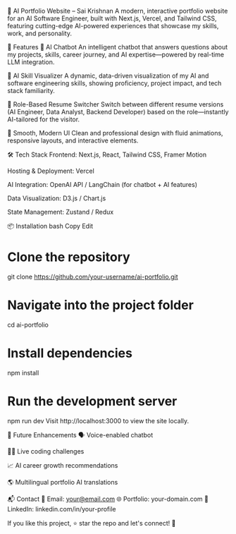 🧠 AI Portfolio Website – Sai Krishnan
A modern, interactive portfolio website for an AI Software Engineer, built with Next.js, Vercel, and Tailwind CSS, featuring cutting-edge AI-powered experiences that showcase my skills, work, and personality.

🚀 Features
🔹 AI Chatbot
An intelligent chatbot that answers questions about my projects, skills, career journey, and AI expertise—powered by real-time LLM integration.

🔹 AI Skill Visualizer
A dynamic, data-driven visualization of my AI and software engineering skills, showing proficiency, project impact, and tech stack familiarity.

🔹 Role-Based Resume Switcher
Switch between different resume versions (AI Engineer, Data Analyst, Backend Developer) based on the role—instantly AI-tailored for the visitor.

🔹 Smooth, Modern UI
Clean and professional design with fluid animations, responsive layouts, and interactive elements.

🛠️ Tech Stack
Frontend: Next.js, React, Tailwind CSS, Framer Motion

Hosting & Deployment: Vercel

AI Integration: OpenAI API / LangChain (for chatbot + AI features)

Data Visualization: D3.js / Chart.js

State Management: Zustand / Redux

📦 Installation
bash
Copy
Edit
# Clone the repository
git clone https://github.com/your-username/ai-portfolio.git

# Navigate into the project folder
cd ai-portfolio

# Install dependencies
npm install

# Run the development server
npm run dev
Visit http://localhost:3000 to view the site locally.


🔮 Future Enhancements
🗣️ Voice-enabled chatbot

🧑‍💻 Live coding challenges

📈 AI career growth recommendations

🌎 Multilingual portfolio AI translations

📬 Contact
📧 Email: your@email.com
🌐 Portfolio: your-domain.com
💼 LinkedIn: linkedin.com/in/your-profile

If you like this project, ⭐ star the repo and let's connect! 🚀